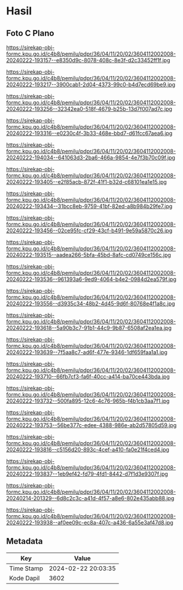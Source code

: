 # Hasil

## Foto C Plano

https://sirekap-obj-formc.kpu.go.id/c4b8/pemilu/pdpr/36/04/11/20/02/3604112002008-20240222-193157--e8350d9c-8078-408c-8e3f-d2c33452ff1f.jpg

https://sirekap-obj-formc.kpu.go.id/c4b8/pemilu/pdpr/36/04/11/20/02/3604112002008-20240222-193217--3900cab1-2d04-4373-99c0-b4d7ecd69be9.jpg

https://sirekap-obj-formc.kpu.go.id/c4b8/pemilu/pdpr/36/04/11/20/02/3604112002008-20240222-193256--32342ea0-518f-4679-b25b-13d7f007ad7c.jpg

https://sirekap-obj-formc.kpu.go.id/c4b8/pemilu/pdpr/36/04/11/20/02/3604112002008-20240222-193316--e0230c4f-3b33-468e-bbd7-d61fcc67aea6.jpg

https://sirekap-obj-formc.kpu.go.id/c4b8/pemilu/pdpr/36/04/11/20/02/3604112002008-20240222-194034--641063d3-2ba6-466a-9854-4e7f3b70c09f.jpg

https://sirekap-obj-formc.kpu.go.id/c4b8/pemilu/pdpr/36/04/11/20/02/3604112002008-20240222-193405--e2f85acb-872f-41f1-b32d-c68101ea1e15.jpg

https://sirekap-obj-formc.kpu.go.id/c4b8/pemilu/pdpr/36/04/11/20/02/3604112002008-20240222-193434--31bcc8eb-9759-41bf-82ed-a8b984b29fe7.jpg

https://sirekap-obj-formc.kpu.go.id/c4b8/pemilu/pdpr/36/04/11/20/02/3604112002008-20240222-193456--02ce95fc-cf29-43cf-b491-9e59a5870c26.jpg

https://sirekap-obj-formc.kpu.go.id/c4b8/pemilu/pdpr/36/04/11/20/02/3604112002008-20240222-193515--aadea266-5bfa-45bd-8afc-cd0749ce156c.jpg

https://sirekap-obj-formc.kpu.go.id/c4b8/pemilu/pdpr/36/04/11/20/02/3604112002008-20240222-193536--961393a6-9ed9-4064-b4e2-0984d2ea579f.jpg

https://sirekap-obj-formc.kpu.go.id/c4b8/pemilu/pdpr/36/04/11/20/02/3604112002008-20240222-193556--d3935c34-48b2-4d45-9d6f-80768e4f1a8c.jpg

https://sirekap-obj-formc.kpu.go.id/c4b8/pemilu/pdpr/36/04/11/20/02/3604112002008-20240222-193618--5a90b3c7-91b1-44c9-9b87-6508af2ea1ea.jpg

https://sirekap-obj-formc.kpu.go.id/c4b8/pemilu/pdpr/36/04/11/20/02/3604112002008-20240222-193639--7f5aa8c7-ad6f-477e-9346-1df659faa1a1.jpg

https://sirekap-obj-formc.kpu.go.id/c4b8/pemilu/pdpr/36/04/11/20/02/3604112002008-20240222-193710--66fb7cf3-fa6f-40cc-a414-ba70ce443bda.jpg

https://sirekap-obj-formc.kpu.go.id/c4b8/pemilu/pdpr/36/04/11/20/02/3604112002008-20240222-193732--500fa895-12c6-4c76-965b-f4b1cb3aa7f1.jpg

https://sirekap-obj-formc.kpu.go.id/c4b8/pemilu/pdpr/36/04/11/20/02/3604112002008-20240222-193753--56be377c-edee-4388-986e-ab2d57805d59.jpg

https://sirekap-obj-formc.kpu.go.id/c4b8/pemilu/pdpr/36/04/11/20/02/3604112002008-20240222-193816--c5156d20-893c-4cef-a410-fa0e21f4ced4.jpg

https://sirekap-obj-formc.kpu.go.id/c4b8/pemilu/pdpr/36/04/11/20/02/3604112002008-20240222-193837--1eb9ef42-fd79-4fd1-8442-d7f1d3e9307f.jpg

https://sirekap-obj-formc.kpu.go.id/c4b8/pemilu/pdpr/36/04/11/20/02/3604112002008-20240214-201329--6d8c2c3c-a41d-4f57-a8e6-802e435abb88.jpg

https://sirekap-obj-formc.kpu.go.id/c4b8/pemilu/pdpr/36/04/11/20/02/3604112002008-20240222-193938--af0ee09c-ec8a-407c-a436-6a55e3af47d8.jpg


## Metadata

| Key        | Value               |
| ---------- | ------------------- |
| Time Stamp | 2024-02-22 20:03:35 |
| Kode Dapil | 3602                |



